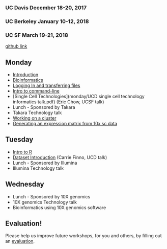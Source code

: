 ### UC Davis December 18-20, 2017
### UC Berkeley January 10-12, 2018
### UC SF March 19-21, 2018

[github link](https://github.com/ucdavis-bioinformatics-training/2017_2018-single-cell-RNA-sequencing-Workshop-UCD_UCB_UCSF)

Monday
----------
* [Introduction](monday/Introduction.pdf)
* [Bioinformatics](monday/What_is_Bioinformatics.pdf)
* [Logging In and transferring files](monday/logging-in)
* [Intro to command-line](monday/command-line-intro)
* [Single Cell Technologies](monday/UCD single cell technology informatics talk.pdf) (Eric Chow, UCSF talk)
* Lunch - Sponsored by Takara
* Takara Technology talk
* [Working on a cluster](monday/cluster.md)
* [Generating an expression matrix from 10x sc data](monday/Expression_Matrix.md)

Tuesday
----------
* [Intro to R](friday/Intro2R.md)
* [Dataset Introduction]() (Carrie Finno, UCD talk)
* Lunch - Sponsored by Illumina
* Illumina Technology talk

Wednesday
----------

* Lunch - Sponsored by 10X genomics
* 10X genomics Technology talk
* Bioinformatics using 10X genomics software 


Evaluation!
----------
Please help us improve future workshops, for you and others, by filling out an [evaluation]().
